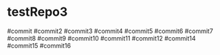 # testRepo3
#commit
#commit2
#commit3
#commit4
#commit5
#commit6
#commit7
#commit8
#commit9
#commit10
#commit11
#commit12
#commit14
#commit15
#commit16
